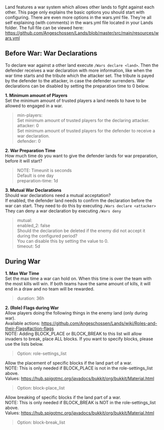 Land features a war system which allows other lands to fight against each other. This page only explains the basic options you should start with configuring. There are even more options in the wars.yml file. They're all self explaining (with comments) in the wars.yml file located in your Lands folder.
The full file can be viewed here: https://github.com/Angeschossen/Lands/blob/master/src/main/resources/wars.yml


## Before War: War Declarations
To declare war against a other land execute `/Wars declare <land>`.
Then the defender receives a war declaration with more information, like when the war time starts and the tribute which the attacker set.
The tribute is payed by the defender to the attacker, in case the defender surrenders. War declarations can be disabled by setting the preparation time to 0 below.

**1. Minimum amount of Players**\
Set the minimum amount of trusted players a land needs to have to be allowed to engaged in a war.
>  min-players:\
>    Set minimum amount of trusted players for the declaring attacker.\
>    attacker: 0\
>    Set minimum amount of trusted players for the defender to receive a war declaration.\
>    defender: 0

**2. War Preparation Time**\
How much time do you want to give the defender lands for war preparation, before it will start?
>  NOTE: Timeunit is seconds\
>  Default is one day\
>  preparation-time: 1d

**3. Mutual War Declarations**\
Should war declarations need a mutual acceptation?\
If enabled, the defender land needs to confirm the declaration before the war can start. They need to do this by executing `/Wars declare <attacker>`\
They can deny a war declaration by executing `/Wars deny`
>  mutual:\
>    enabled_2: false\
>    Should the declaration be deleted if the enemy did not accept it during the configured period?\
>    You can disable this by setting the value to 0.\
>    timeout: 5d


## During War

**1. Max War Time**\
Set the max time a war can hold on. When this time is over the team with the most kills will win. If both teams have the same amount of kills, it will end in a draw and no team will be rewarded.
> duration: 36h

**2. (Role) Flags during War**\
Allow players doing the following things in the enemy land (only during war).\
Available actions: https://github.com/Angeschossen/Lands/wiki/Roles-and-their-Flags#action-flags \
NOTE: Adding BLOCK_PLACE or BLOCK_BREAK to this list will allow invaders to break, place ALL blocks. If you want to specify blocks, please use the lists below.
> Option: role-settings_list

Allow the placement of specific blocks if the land part of a war.\
NOTE: This is only needed if BLOCK_PLACE is not in the role-settings_list above.\
Values: https://hub.spigotmc.org/javadocs/bukkit/org/bukkit/Material.html 
> Option: block-place_list

Allow breaking of specific blocks if the land part of a war.\
NOTE: This is only needed if BLOCK_BREAK is NOT in the role-settings_list above.\
Values: https://hub.spigotmc.org/javadocs/bukkit/org/bukkit/Material.html
> Option: block-break_list
